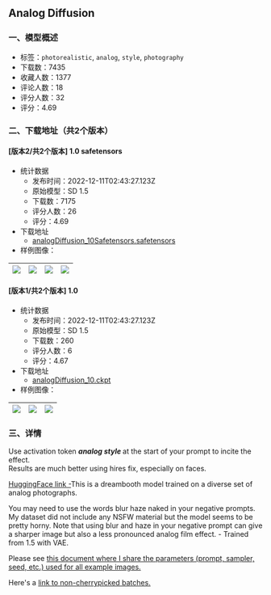 ## Analog Diffusion
### 一、模型概述

- 标签：`photorealistic`, `analog`, `style`, `photography`
- 下载数：7435
- 收藏人数：1377
- 评论人数：18
- 评分人数：32
- 评分：4.69

### 二、下载地址（共2个版本）

#### [版本2/共2个版本] 1.0 safetensors

- 统计数据
  - 发布时间：2022-12-11T02:43:27.123Z
  - 原始模型：SD 1.5
  - 下载数：7175
  - 评分人数：26
  - 评分：4.69
- 下载地址
  - [analogDiffusion_10Safetensors.safetensors](https://civitai.com/api/download/models/1344)
- 样例图像：

| <img src="https://image.civitai.com/xG1nkqKTMzGDvpLrqFT7WA/3704eb82-1d8c-425b-6264-1865e5b60f00/width=450/11321.jpeg" /> | <img src="https://image.civitai.com/xG1nkqKTMzGDvpLrqFT7WA/17decf19-6b82-49c2-3919-0a0d428f1900/width=450/11320.jpeg" /> | <img src="https://image.civitai.com/xG1nkqKTMzGDvpLrqFT7WA/253c19b7-0f84-47d3-96a3-e94ca7397d00/width=450/11319.jpeg" /> | <img src="https://image.civitai.com/xG1nkqKTMzGDvpLrqFT7WA/cfec342f-712d-4d80-690b-870469f2b300/width=450/11318.jpeg" /> |
| ---- | ---- | ---- | ---- |

#### [版本1/共2个版本] 1.0

- 统计数据
  - 发布时间：2022-12-11T02:43:27.123Z
  - 原始模型：SD 1.5
  - 下载数：260
  - 评分人数：6
  - 评分：4.67
- 下载地址
  - [analogDiffusion_10.ckpt](https://civitai.com/api/download/models/1343)
- 样例图像：

| <img src="https://image.civitai.com/xG1nkqKTMzGDvpLrqFT7WA/58359242-a464-4b72-72ed-700d88d1b100/width=450/11289.jpeg" /> | <img src="https://image.civitai.com/xG1nkqKTMzGDvpLrqFT7WA/138e66f2-4385-4876-a151-fd1449b26100/width=450/11290.jpeg" /> | <img src="https://image.civitai.com/xG1nkqKTMzGDvpLrqFT7WA/a63c7406-5771-47b9-b565-1855945bd800/width=450/11291.jpeg" /> |
| ---- | ---- | ---- |


### 三、详情
<p>Use activation token <strong><em>analog style </em></strong>at the start of your prompt to incite the effect.<br />Results are much better using hires fix, especially on faces.</p><p><a target="_blank" rel="ugc" href="https://huggingface.co/wavymulder/Analog-Diffusion">HuggingFace link -</a>This is a dreambooth model trained on a diverse set of analog photographs.</p><p>You may need to use the words blur haze naked in your negative prompts. My dataset did not include any NSFW material but the model seems to be pretty horny. Note that using blur and haze in your negative prompt can give a sharper image but also a less pronounced analog film effect. - Trained from 1.5 with VAE.</p><p>Please see <a target="_blank" rel="ugc" href="https://huggingface.co/wavymulder/Analog-Diffusion/resolve/main/parameters_used_examples.txt">this document where I share the parameters (prompt, sampler, seed, etc.) used for all example images.</a></p><p>Here's a <a target="_blank" rel="ugc" href="https://imgur.com/a/7iOgTFv">link to non-cherrypicked batches.</a></p>